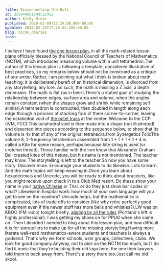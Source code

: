 ```yaml
---
title: Disconnecting the Dots
id: 256644651549521451
author: Kirby Urner
published: 2010-02-09T17:24:00.000-08:00
updated: 2010-02-25T17:25:03.295-08:00
blog: bizmo_diaries
tags: 
---
```


I believe I have found [the one lesson plan](http://illuminations.nctm.org/LessonDetail.aspx?ID=L639), in all the math-related lesson plans officially blessed by the National Council of Teachers of Mathematics (NCTM), which introduces measuring volume with a unit tetrahedron.The author of this lesson plan is following a template, considered illustrative of best practices, so my remarks below should not be construed as a critique of one writer.  Rather, I am pointing out what I think is broken about math teaching:  it is deliberately bereft of an historical dimension, is divorced from any storytelling, any lore.  As such, the math is missing a Z axis, a depth dimension.  The math is flat (as in beer).There's a stated goal of studying the relationship between edges, surface area and volume, when the angles remain constant (when the shapes grow and shrink while remaining self similar).A tetrahedron is constructed, then doubled in length along each edge through a process of stacking four of them corner-to-corner, leaving the octahedral void of [the octet truss](http://worldgame.blogspot.com/2006/02/octet-truss.html) at the center.  Welcome to the CCP (IVM, FCC).This octahedral void is then made into a shape (not illustrated) and dissected into pieces according to the sequence below, to show that its volume is 4x that of any of the original tetrahedra.[](https://blogger.googleusercontent.com/img/b/R29vZ2xl/AVvXsEg3pGB_uvDpxdjr-MlTBiYxlPXm14mYNimHsUU-zLUvlQjTU1-d5Dsdbx0L8Wfc2cnkaHE26BFl_XJG18_l3sc8OS5qqjAuhUhy5KpEslUxoA6PYEKkRQDnk_XfsvTk-66A15es/s1600-h/portfolio.png)from Synergetics FolioThe volume 8, 2-frequency tetrahedron assembled from 1 + 1 + 1 + 1 + 4 is called a Kite for some reason, perhaps because kite string is used (or crotchet thread).  Those familiar with the lore know that Alexander Graham Bell created kites of this nature, but his name is not mentioned.  The teacher may know.  The storytelling is left to the teacher.So now you have some story.  Discover more.  Encourage your students to do likewise.  Lots to learn.  And the math topics will keep weaving in.Once you learn about hexadecimals and Unicode, you will be ready to think about bracelets, like you might receive upon check in to a Club Med resort.  Do these show your name in your [native Chinese](http://mybizmo.blogspot.com/2008/05/chinese-names-in-python.html) or Thai, or do they just show bar codes or what?  Likewise in hospital work:  how much of your own language will you get to see on the monitors?  Unicode helps, but the mathematics is complicated, lots of trade offs to consider (like why retire perfectly good equipment even if the newer stuff has more bells and whistles?).LW was on KBOO (FM radio) tonight briefly, [abiding by all the rules](http://www.flickr.com/photos/17157315@N00/4388077219/) (Portland's left is highly professional).  I was getting my shoes on for PPUG when she came on.  Then I decided I needed to blog about this lesson plan, and how difficult it is for storytellers to make up for all the missing storytelling.Having more literate well-read mathematics-aware students and teachers is always a godsend.  That's why we form schools, user groups, collectives, clubs.  We look for good company.Anyway, not to pick on the NCTM too much, but I do find it ironic that they're building their old logo here, the one their lawyers told them to back away from.  There's a story there too.Just call me old skool.[](https://blogger.googleusercontent.com/img/b/R29vZ2xl/AVvXsEjUwALbxmXk68L2HgehJGAtYgjtND9tcrWkssU8iglGf1xIYn-_Y_cbCjRA0OUJWtSDT0AyhyphenhyphensRTPqwJ8t2onv7m-u_k8WNghbIrlnHcwXNLr_CpRfX_8GiT0QsiklIZ4J3t_YT/s1600-h/nctm_logo.gif)